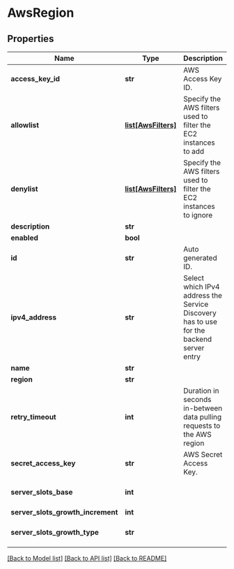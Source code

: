 # AwsRegion

## Properties
Name | Type | Description | Notes
------------ | ------------- | ------------- | -------------
**access_key_id** | **str** | AWS Access Key ID. | [optional] 
**allowlist** | [**list[AwsFilters]**](AwsFilters.md) | Specify the AWS filters used to filter the EC2 instances to add | [optional] 
**denylist** | [**list[AwsFilters]**](AwsFilters.md) | Specify the AWS filters used to filter the EC2 instances to ignore | [optional] 
**description** | **str** |  | [optional] 
**enabled** | **bool** |  | 
**id** | **str** | Auto generated ID. | [optional] 
**ipv4_address** | **str** | Select which IPv4 address the Service Discovery has to use for the backend server entry | 
**name** | **str** |  | 
**region** | **str** |  | 
**retry_timeout** | **int** | Duration in seconds in-between data pulling requests to the AWS region | 
**secret_access_key** | **str** | AWS Secret Access Key. | [optional] 
**server_slots_base** | **int** |  | [optional] [default to 10]
**server_slots_growth_increment** | **int** |  | [optional] 
**server_slots_growth_type** | **str** |  | [optional] [default to 'exponential']

[[Back to Model list]](../README.md#documentation-for-models) [[Back to API list]](../README.md#documentation-for-api-endpoints) [[Back to README]](../README.md)

